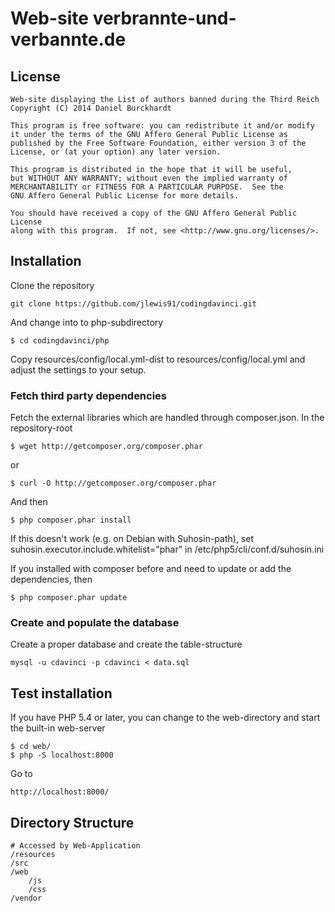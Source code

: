 Web-site verbrannte-und-verbannte.de
====================================

License
-------
    Web-site displaying the List of authors banned during the Third Reich
    Copyright (C) 2014 Daniel Burckhardt

    This program is free software: you can redistribute it and/or modify
    it under the terms of the GNU Affero General Public License as
    published by the Free Software Foundation, either version 3 of the
    License, or (at your option) any later version.

    This program is distributed in the hope that it will be useful,
    but WITHOUT ANY WARRANTY; without even the implied warranty of
    MERCHANTABILITY or FITNESS FOR A PARTICULAR PURPOSE.  See the
    GNU Affero General Public License for more details.

    You should have received a copy of the GNU Affero General Public License
    along with this program.  If not, see <http://www.gnu.org/licenses/>.

Installation
------------
Clone the repository

    git clone https://github.com/jlewis91/codingdavinci.git

And change into to php-subdirectory

    $ cd codingdavinci/php

Copy resources/config/local.yml-dist to resources/config/local.yml and adjust the settings to your setup.

### Fetch third party dependencies

Fetch the external libraries which are handled through composer.json. In the repository-root

    $ wget http://getcomposer.org/composer.phar

or

    $ curl -O http://getcomposer.org/composer.phar

And then

    $ php composer.phar install

If this doesn't work (e.g. on Debian with Suhosin-path), set suhosin.executor.include.whitelist="phar"
in /etc/php5/cli/conf.d/suhosin.ini

If you installed with composer before and need to update or add the dependencies, then

    $ php composer.phar update

### Create and populate the database

Create a proper database and create the table-structure

    mysql -u cdavinci -p cdavinci < data.sql

Test installation
-------------------
If you have PHP 5.4 or later, you can change to the web-directory and start the built-in web-server

    $ cd web/
    $ php -S localhost:8000

Go to

    http://localhost:8000/

Directory Structure
-------------------
	# Accessed by Web-Application
	/resources
	/src
	/web
		/js
		/css
	/vendor
